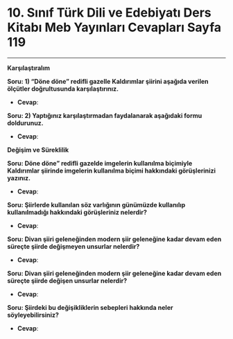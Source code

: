 # 10. Sınıf Türk Dili ve Edebiyatı Ders Kitabı Meb Yayınları Cevapları Sayfa 119

---

**Karşılaştıralım**

**Soru: 1) “Döne döne” redifli gazelle Kaldırımlar şiirini aşağıda verilen ölçütler doğrultusunda karşılaştırınız.**

-   **Cevap**:

**Soru: 2) Yaptığınız karşılaştırmadan faydalanarak aşağıdaki formu doldurunuz.**

-   **Cevap**:

**Değişim ve Süreklilik**

**Soru: Döne döne” redifli gazelde imgelerin kullanılma biçimiyle Kaldırımlar şiirinde imgelerin kullanılma biçimi hakkındaki görüşlerinizi yazınız.**

-   **Cevap**:

**Soru: Şiirlerde kullanılan söz varlığının günümüzde kullanılıp kullanılmadığı hakkındaki görüşleriniz nelerdir?**

-   **Cevap**:

**Soru: Divan şiiri geleneğinden modern şiir geleneğine kadar devam eden süreçte şiirde değişmeyen unsurlar nelerdir?**

-   **Cevap**:

**Soru: Divan şiiri geleneğinden modern şiir geleneğine kadar devam eden süreçte şiirde değişen unsurlar nelerdir?**

-   **Cevap**:

**Soru: Şiirdeki bu değişikliklerin sebepleri hakkında neler söyleyebilirsiniz?**

-   **Cevap**: